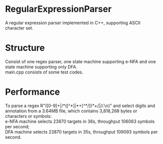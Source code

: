 # RegularExpressionParser
A regular expression parser implemented in C++, supporting ASCII character set.

# Structure
Consist of one regex parser, one state machine supporting e-NFA and one state machine supporting only DFA.
<br>
main.cpp consists of some test codes.

# Performance
To parse a regex R"([0-9]+|/\*([^\*]|\*+[^\*/])*\*+/|//.*\n)" and select digits and annotation from a 3.64MB file, which contains 3,818,268 bytes or characters or symbols: <br>
e-NFA machine selects 23870 targets in 36s, throughput 106063 symbols per second; <br>
DFA machine selects 23870 targets in 35s, throughput 109093 symbols per second. <br>
